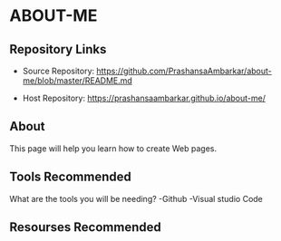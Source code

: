 # ABOUT-ME
## Repository Links
* Source Repository: https://github.com/PrashansaAmbarkar/about-me/blob/master/README.md

* Host Repository: https://prashansaambarkar.github.io/about-me/
## About
This page will help you learn how to create Web pages.
## Tools Recommended
What are the tools you will be needing?
-Github
-Visual studio Code

## Resourses Recommended
